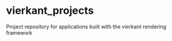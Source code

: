 # vierkant_projects
Project repository for applications built with the vierkant rendering framework
